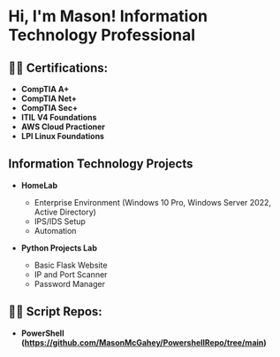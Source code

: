 <h1>Hi, I'm Mason!  Information Technology Professional </h1>

<h2>👨‍💻 Certifications:</h2>

- <b>CompTIA A+</b>
- <b>CompTIA Net+</b>
- <b>CompTIA Sec+</b>
- <b>ITIL V4 Foundations</b>
- <b>AWS Cloud Practioner</b>
- <b>LPI Linux Foundations</b>

<h2>Information Technology Projects</h2>

- <b>HomeLab</b>
  - Enterprise Environment (Windows 10 Pro, Windows Server 2022, Active Directory)
  - IPS/IDS Setup
  - Automation
    
- <b>Python Projects Lab</b>
  - Basic Flask Website
  - IP and Port Scanner
  - Password Manager

<h2>👨‍💻 Script  Repos:</h2>

- <b>PowerShell (https://github.com/MasonMcGahey/PowershellRepo/tree/main)</b>

<!--
**MasonMcGahey/MasonMcGahey** is a ✨ _special_ ✨ repository because its `README.md` (this file) appears on your GitHub profile.

Here are some ideas to get you started:

- 🔭 I’m currently working on ...
- 🌱 I’m currently learning ...
- 👯 I’m looking to collaborate on ...
- 🤔 I’m looking for help with ...
- 💬 Ask me about ...
- 📫 How to reach me: ...
- 😄 Pronouns: ...
- ⚡ Fun fact: ...
-->
